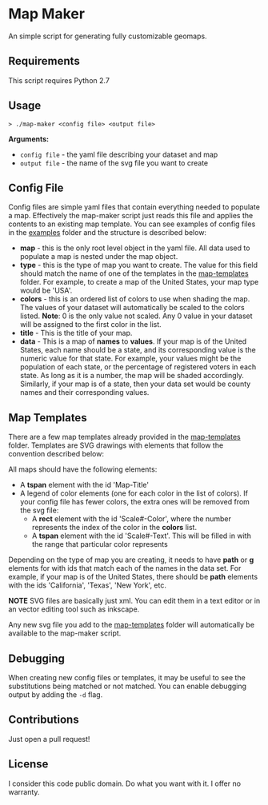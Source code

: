 # Map Maker

An simple script for generating fully customizable geomaps.


## Requirements

This script requires Python 2.7


## Usage

```
> ./map-maker <config file> <output file>
```

**Arguments:**
  - `config file` - the yaml file describing your dataset and map
  - `output file` - the name of the svg file you want to create


 ## Config File

 Config files are simple yaml files that contain everything needed to populate a map. Effectively the map-maker script just reads this file and applies the contents to an existing map template. You can see examples of config files in the [examples](./examples) folder and the structure is described below:

  - **map** - this is the only root level object in the yaml file. All data used to populate a map is nested under the map object.
  - **type** - this is the type of map you want to create. The value for this field should match the name of one of the templates in the [map-templates](./map-templates) folder. For example, to create a map of the United States, your map type would be 'USA'.
  - **colors** - this is an ordered list of colors to use when shading the map. The values of your dataset will automatically be scaled to the colors listed. **Note**: 0 is the only value not scaled. Any 0 value in your dataset will be assigned to the first color in the list.
  - **title** - This is the title of your map.
  - **data** - This is a map of __names__ to __values__. If your map is of the United States, each name should be a state, and its corresponding value is the numeric value for that state. For example, your values might be the population of each state, or the percentage of registered voters in each state. As long as it is a number, the map will be shaded accordingly. Similarly, if your map is of a state, then your data set would be county names and their corresponding values.


## Map Templates

There are a few map templates already provided in the [map-templates](./map-templates) folder. Templates are SVG drawings with elements that follow the convention described below:

All maps should have the following elements:
  - A __tspan__ element with the id 'Map-Title'
  - A legend of color elements (one for each color in the list of colors). If your config file has fewer colors, the extra ones will be removed from the svg file:
    - A __rect__ element with the id 'Scale#-Color', where the number represents the index of the color in the **colors** list. 
    - A __tspan__ element with the id 'Scale#-Text'. This will be filled in with the range that particular color represents

Depending on the type of map you are creating, it needs to have __path__ or __g__ elements for with ids that match each of the names in the data set. For example, if your map is of the United States, there should be __path__ elements with the ids 'California', 'Texas', 'New York', etc.

**NOTE** SVG files are basically just xml. You can edit them in a text editor or in an vector editing tool such as inkscape.

Any new svg file you add to the [map-templates](./map-templates) folder will automatically be available to the map-maker script.


## Debugging

When creating new config files or templates, it may be useful to see the substitutions being matched or not matched. You can enable debugging output by adding the `-d` flag.


## Contributions

Just open a pull request!

## License

I consider this code public domain. Do what you want with it. I offer no warranty.


